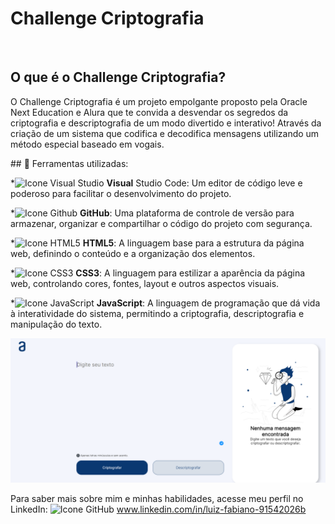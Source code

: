 
# Challenge Criptografia
️
## O que é o Challenge Criptografia?

O Challenge Criptografia é um projeto empolgante proposto pela Oracle Next Education e Alura que te convida a desvendar os segredos da criptografia e descriptografia de um modo divertido e interativo! Através da criação de um sistema que codifica e decodifica mensagens utilizando um método especial baseado em vogais.


️## 🔨 Ferramentas utilizadas:

*![Icone Visual Studio](https://user-images.githubusercontent.com/25181517/192108891-d86b6220-e232-423a-bf5f-90903e6887c3.png) **Visual** Studio Code: Um editor de código leve e poderoso para facilitar o desenvolvimento do projeto.

*![Icone Github](https://user-images.githubusercontent.com/25181517/192108374-8da61ba1-99ec-41d7-80b8-fb2f7c0a4948.png) **GitHub**: Uma plataforma de controle de versão para armazenar, organizar e compartilhar o código do projeto com segurança.

*![Icone HTML5](https://user-images.githubusercontent.com/25181517/192158954-f88b5814-d510-4564-b285-dff7d6400dad.png) **HTML5**: A linguagem base para a estrutura da página web, definindo o conteúdo e a organização dos elementos.

*![Icone CSS3](https://user-images.githubusercontent.com/25181517/183898674-75a4a1b1-f960-4ea9-abcb-637170a00a75.png) **CSS3**: A linguagem para estilizar a aparência da página web, controlando cores, fontes, layout e outros aspectos visuais.

*![Icone JavaScript](https://user-images.githubusercontent.com/25181517/117447155-6a868a00-af3d-11eb-9cfe-245df15c9f3f.png) **JavaScript**: A linguagem de programação que dá vida à interatividade do sistema, permitindo a criptografia, descriptografia e manipulação do texto.

![Imagem modelo Challenge](./img/modelo-challenge.png)

Para saber mais sobre mim e minhas habilidades, acesse meu perfil no LinkedIn:
![Icone GitHub](https://user-images.githubusercontent.com/25181517/192108374-8da61ba1-99ec-41d7-80b8-fb2f7c0a4948.png) www.linkedin.com/in/luiz-fabiano-91542026b